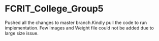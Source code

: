# FCRIT_College_Group5
Pushed all the changes to master branch.Kindly pull the code to run implementation.
Few Images and Weight file could not be added due to large size issue.
